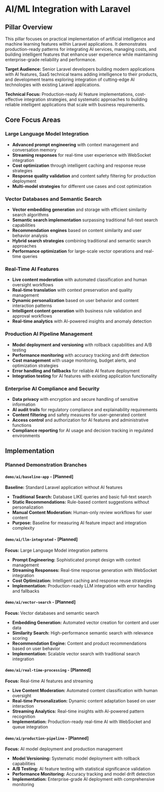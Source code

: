 # AI/ML Integration with Laravel

## Pillar Overview

This pillar focuses on practical implementation of artificial intelligence and machine learning features within Laravel
applications. It demonstrates production-ready patterns for integrating AI services, managing costs, and building
intelligent features that enhance user experience while maintaining enterprise-grade reliability and performance.

**Target Audience:** Senior Laravel developers building modern applications with AI features, SaaS technical teams
adding intelligence to their products, and development teams exploring integration of cutting-edge AI technologies with
existing Laravel applications.

**Technical Focus:** Production-ready AI feature implementations, cost-effective integration strategies, and systematic
approaches to building reliable intelligent applications that scale with business requirements.

## Core Focus Areas

### Large Language Model Integration

- **Advanced prompt engineering** with context management and conversation memory
- **Streaming responses** for real-time user experience with WebSocket integration
- **Cost optimization** through intelligent caching and response reuse strategies
- **Response quality validation** and content safety filtering for production deployment
- **Multi-model strategies** for different use cases and cost optimization

### Vector Databases and Semantic Search

- **Vector embedding generation** and storage with efficient similarity search algorithms
- **Semantic search implementation** surpassing traditional full-text search capabilities
- **Recommendation engines** based on content similarity and user behavior analysis
- **Hybrid search strategies** combining traditional and semantic search approaches
- **Performance optimization** for large-scale vector operations and real-time queries

### Real-Time AI Features

- **Live content moderation** with automated classification and human oversight workflows
- **Real-time translation** with context preservation and quality management
- **Dynamic personalization** based on user behavior and content interaction patterns
- **Intelligent content generation** with business rule validation and approval workflows
- **Real-time analytics** with AI-powered insights and anomaly detection

### Production AI Pipeline Management

- **Model deployment and versioning** with rollback capabilities and A/B testing
- **Performance monitoring** with accuracy tracking and drift detection
- **Cost management** with usage monitoring, budget alerts, and optimization strategies
- **Error handling and fallbacks** for reliable AI feature deployment
- **Integration testing** for AI features with existing application functionality

### Enterprise AI Compliance and Security

- **Data privacy** with encryption and secure handling of sensitive information
- **AI audit trails** for regulatory compliance and explainability requirements
- **Content filtering** and safety measures for user-generated content
- **Access control** and authorization for AI features and administrative functions
- **Compliance reporting** for AI usage and decision tracking in regulated environments

## Implementation

### Planned Demonstration Branches

#### `demo/ai/baseline-app` - [Planned]

**Baseline:** Standard Laravel application without AI features

- **Traditional Search:** Database LIKE queries and basic full-text search
- **Static Recommendations:** Rule-based content suggestions without personalization
- **Manual Content Moderation:** Human-only review workflows for user content
- **Purpose:** Baseline for measuring AI feature impact and integration complexity

#### `demo/ai/llm-integrated` - [Planned]

**Focus:** Large Language Model integration patterns

- **Prompt Engineering:** Sophisticated prompt design with context management
- **Streaming Responses:** Real-time response generation with WebSocket integration
- **Cost Optimization:** Intelligent caching and response reuse strategies
- **Implementation:** Production-ready LLM integration with error handling and fallbacks

#### `demo/ai/vector-search` - [Planned]

**Focus:** Vector databases and semantic search

- **Embedding Generation:** Automated vector creation for content and user data
- **Similarity Search:** High-performance semantic search with relevance scoring
- **Recommendation Engine:** Content and product recommendations based on user behavior
- **Implementation:** Scalable vector search with traditional search integration

#### `demo/ai/real-time-processing` - [Planned]

**Focus:** Real-time AI features and streaming

- **Live Content Moderation:** Automated content classification with human oversight
- **Real-time Personalization:** Dynamic content adaptation based on user interaction
- **Streaming Analytics:** Real-time insights with AI-powered pattern recognition
- **Implementation:** Production-ready real-time AI with WebSocket and queue integration

#### `demo/ai/production-pipeline` - [Planned]

**Focus:** AI model deployment and production management

- **Model Versioning:** Systematic model deployment with rollback capabilities
- **A/B Testing:** AI feature testing with statistical significance validation
- **Performance Monitoring:** Accuracy tracking and model drift detection
- **Implementation:** Enterprise-grade AI deployment with comprehensive monitoring
